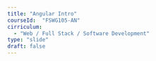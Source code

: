 ```yaml
---
title: "Angular Intro"
courseId:  "FSWG105-AN"
cirriculum:
  - "Web / Full Stack / Software Development"
type: "slide"
draft: false
---
```

